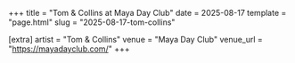 +++
title = "Tom & Collins at Maya Day Club"
date = 2025-08-17
template = "page.html"
slug = "2025-08-17-tom-collins"

[extra]
artist = "Tom & Collins"
venue = "Maya Day Club"
venue_url = "https://mayadayclub.com/"
+++

